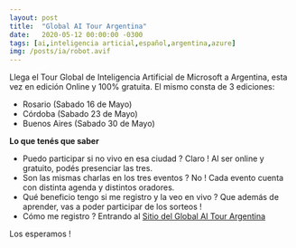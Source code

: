 ```yaml
---
layout: post
title:  "Global AI Tour Argentina"
date:   2020-05-12 00:00:00 -0300
tags: [ai,inteligencia articial,español,argentina,azure]
img: /posts/ia/robot.avif
---
```


Llega el Tour Global de Inteligencia Artificial de Microsoft a Argentina, esta vez en edición Online y 100% gratuita. El mismo consta de 3 ediciones:
- Rosario (Sabado 16 de Mayo)
- Córdoba (Sabado 23 de Mayo)
- Buenos Aires (Sabado 30 de Mayo)

**Lo que tenés que saber**

* Puedo participar si no vivo en esa ciudad ? Claro ! Al ser online y gratuito, podés presenciar las tres.
* Son las mismas charlas en los tres eventos ? No ! Cada evento cuenta con distinta agenda y distintos oradores.
* Qué beneficio tengo si me registro y la veo en vivo ? Que además de aprender, vas a poder participar de los sorteos !
* Cómo me registro ? Entrando al [Sitio del Global AI Tour Argentina](https://globalaitour.conosur.tech/)

Los esperamos !
